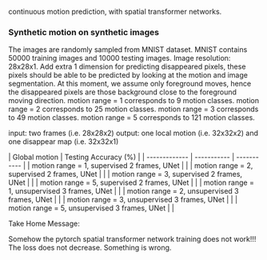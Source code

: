 continuous motion prediction, with spatial transformer networks.

### Synthetic motion on synthetic images
The images are randomly sampled from MNIST dataset.
MNIST contains 50000 training images and 10000 testing images.
Image resolution: 28x28x1.
Add extra 1 dimension for predicting disappeared pixels, these pixels should be able to be predicted by looking at the motion and image segmentation.
At this moment, we assume only foreground moves, hence the disappeared pixels are those background close to the foreground moving direction.
motion range = 1 corresponds to 9 motion classes.
motion range = 2 corresponds to 25 motion classes.
motion range = 3 corresponds to 49 motion classes.
motion range = 5 corresponds to 121 motion classes.

input: two frames (i.e. 28x28x2)
output: one local motion (i.e. 32x32x2) and one disappear map (i.e. 32x32x1)

| Global motion | Testing Accuracy (%) |
| ------------- | ----------- | ----------- |
| motion range = 1, supervised 2 frames, UNet | |
| motion range = 2, supervised 2 frames, UNet | |
| motion range = 3, supervised 2 frames, UNet | |
| motion range = 5, supervised 2 frames, UNet | |
| motion range = 1, unsupervised 3 frames, UNet | |
| motion range = 2, unsupervised 3 frames, UNet | |
| motion range = 3, unsupervised 3 frames, UNet | |
| motion range = 5, unsupervised 3 frames, UNet | |

Take Home Message:

Somehow the pytorch spatial transformer network training does not work!!!
The loss does not decrease.
Something is wrong.

